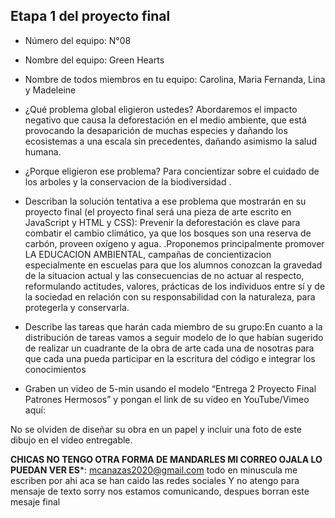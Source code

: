## Etapa 1 del proyecto final

- Número del equipo: N°08
- Nombre del equipo: Green Hearts
- Nombre de todos miembros en tu equipo: Carolina, Maria Fernanda, Lina y Madeleine
- ¿Qué problema global eligieron ustedes? Abordaremos el impacto negativo que causa la deforestación en el medio ambiente, que está
provocando la desaparición de muchas especies y dañando los ecosistemas a una escala sin precedentes, dañando asimismo la salud humana.
- ¿Porque eligieron ese problema? Para concientizar sobre el cuidado de los arboles y la conservacion de la biodiversidad . 
- Describan la solución tentativa a ese problema que mostrarán en su proyecto final (el proyecto final será una pieza de arte escrito en JavaScript y HTML y CSS): Prevenir la deforestación es clave para combatir el cambio climático, ya que los bosques son una reserva de carbón,  proveen oxígeno y agua. .Proponemos principalmente  promover LA EDUCACION AMBIENTAL, campañas de concientizacion especialmente en escuelas para que los alumnos conozcan la gravedad de la situacion actual y las consecuencias de no actuar al respecto, reformulando  actitudes, valores, prácticas de los individuos entre sí y de la sociedad en relación con su responsabilidad con la naturaleza, para protegerla y conservarla. 
- Describe las tareas que harán cada miembro de su grupo:En cuanto a la distribución de tareas vamos a seguir modelo de lo que habían sugerido de realizar un cuadrante de la obra de arte cada una de nosotras para que cada una pueda participar en la escritura del código e integrar los conocimientos 
 
 - Graben un video de 5-min usando el modelo “Entrega 2 Proyecto Final Patrones Hermosos” y pongan el link de su vídeo en YouTube/Vimeo aquí:

No se olviden de diseñar su obra en un papel y incluir una foto de este dibujo en el vídeo entregable.

 **CHICAS NO TENGO OTRA FORMA DE MANDARLES MI CORREO OJALA LO PUEDAN VER ES***: 
mcanazas2020@gmail.com todo en minuscula me escriben por ahi aca se han caido las redes sociales 
Y no atengo para mensaje de texto sorry nos estamos comunicando, despues borran este mesaje final 
